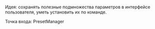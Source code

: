 Идея: сохранять полезные подмножества параметров в интерфейсе пользователя, уметь установить их по команде.

Точка входа: PresetManager